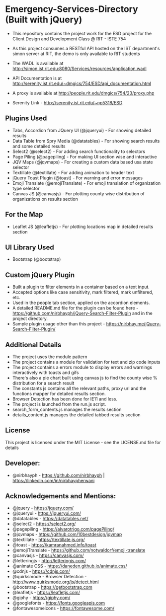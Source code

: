 # Emergency-Services-Directory (Built with jQuery)

- This repository contains the project work for the ESD project for the Client Design and Development Class @ RIT - ISTE 754

- As this project consumes a RESTful API hosted on the IST department's simon server at RIT, the demo is only available to RIT students 

- The WADL is available at http://simon.ist.rit.edu:8080/Services/resources/application.wadl

- API Documentation is at http://serenity.ist.rit.edu/~dmgics/754/ESD/api_documentation.html

- A proxy is available at http://people.rit.edu/dmgics/754/23/proxy.php

- Serenity Link - http://serenity.ist.rit.edu/~np5318/ESD

## Plugins Used 
- Tabs, Accordion from JQuery UI (@jqueryui) - For showing detailed results
- Data Table from Spry Media (@datatables) - For showing search results and some detailed results
- Select2 (@select2) - For adding search functionality to selectors
- Page Piling (@pagepiling) - For making UI section wise and interactive
- JQV Maps (@jqvmaps) - For creating a custom data based usa state selector
- Textillate (@textillate) - For adding animation to header text
- jQuery Toast Plugin (@toast) - For warning and error messages
- Emoji Translate (@emojiTranslate) - For emoji translation of organization type selector
- Canvas JS (@canvasjs) - For plotting county wise distribution of organizations on results section

## For the Map 
- Leaflet JS (@leafletjs) - For plotting locations map in detailed results section 

## UI Library Used
- Bootstrap (@bootstrap)

## Custom jQuery Plugin 
- Built a plugin to filter elements in a container based on a text input. 
- Accepted options like case sensitivity, mark filtered, mark unfiltered, etc. 
- Used in the people tab section, applied on the accordion elements. 
- A detailed README.md file for the plugin can be found here - https://github.com/nirbhayph/jQuery-Search-Filter-Plugin and in the project directory.
- Sample plugin usage other than this project - https://nirbhay.me/jQuery-Search-Filter-Plugin/

## Additional Details 
- The project uses the module pattern 
- The project contains a module for validation for text and zip code inputs 
- The project contains a errors module to display errors and warnings interactively with toasts and gifs
- There's also a pie chart built using canvas js to find the county wise % distribution for a search result
- The constants js contains all the relevant paths, proxy url and the functions mapper for detailed results section.
- Browser Detection has been done for IE11 and less. 
- The project is launched from the run.js script. 
- search_form_contents.js manages the results section 
- details_content.js manages the detailed tabbed results section 

## License
This project is licensed under the MIT License - see the LICENSE.md file for details

## Developer:
- @nirbhayph - https://github.com/nirbhayph | https://linkedin.com/in/nirbhaypherwani

## Acknowledgements and Mentions:

- @jquery - https://jquery.com/
- @jqueryui - https://jqueryui.com/
- @datatables - https://datatables.net/
- @select2 - https://select2.org/
- @pagepiling - https://alvarotrigo.com/pagePiling/
- @jqvmaps - https://github.com/10bestdesign/jqvmap
- @textillate - https://textillate.js.org/
- @toast - https://kamranahmed.info/toast
- @emojiTranslate - https://github.com/notwaldorf/emoji-translate
- @canvasjs - https://canvasjs.com/
- @letteringjs - http://letteringjs.com/
- @animate CSS - https://daneden.github.io/animate.css/ 
- @cdnjs - https://cdnjs.com/
- @quirksmode - Browser Detection - http://www.quirksmode.org/js/detect.html
- @bootstrap - https://getbootstrap.com
- @leafletjs - https://leafletjs.com/
- @giphy - https://giphy.com/
- @googlefonts - https://fonts.googleapis.com
- @fontawesomeicons - https://fontawesome.com/
